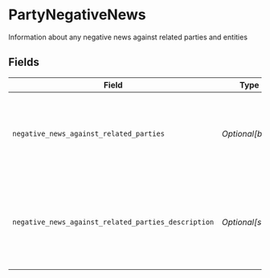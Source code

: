 # PartyNegativeNews

Information about any negative news against related parties and entities


## Fields

| Field                                                                                                                 | Type                                                                                                                  | Required                                                                                                              | Description                                                                                                           | Example                                                                                                               |
| --------------------------------------------------------------------------------------------------------------------- | --------------------------------------------------------------------------------------------------------------------- | --------------------------------------------------------------------------------------------------------------------- | --------------------------------------------------------------------------------------------------------------------- | --------------------------------------------------------------------------------------------------------------------- |
| `negative_news_against_related_parties`                                                                               | *Optional[bool]*                                                                                                      | :heavy_minus_sign:                                                                                                    | Indicates whether there is negative news against related parties                                                      | true                                                                                                                  |
| `negative_news_against_related_parties_description`                                                                   | *Optional[str]*                                                                                                       | :heavy_minus_sign:                                                                                                    | Description of the negative news against related parties                                                              | Juan was indicated in numerous publications but not involved with Japan's misappropriation of taxpayer funds in 2013. |